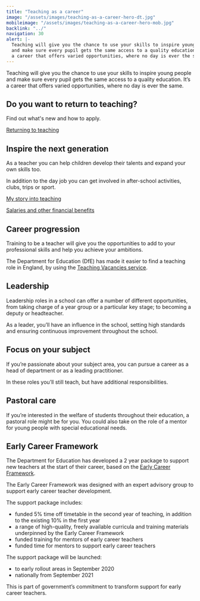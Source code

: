```yaml
---
title: "Teaching as a career"
image: "/assets/images/teaching-as-a-career-hero-dt.jpg"
mobileimage: "/assets/images/teaching-as-a-career-hero-mob.jpg"
backlink: "../"
navigation: 30
alert: |-
  Teaching will give you the chance to use your skills to inspire young people
  and make sure every pupil gets the same access to a quality education.  It’s
  a career that offers varied opportunities, where no day is ever the same.
---
```


Teaching will give you the chance to use your skills to inspire young people and make sure every pupil gets the same access to a quality education.  It’s a career that offers varied opportunities, where no day is ever the same.

<div class="content-cta">
  <h2>Do you want to return to teaching?</h2>
  <p>Find out what's new and how to apply.</p>
  <a href="#" class="call-to-action-button">Returning to <span>teaching</span></a>
</div>

## Inspire the next generation

As a teacher you can help children develop their talents and expand your own skills too.

In addition to the day job you can get involved in after-school activities, clubs, trips or sport.

<a class="content-link-secondary" href="/life-as-a-teacher/my-story-into-teaching">My story into <span>teaching</span></a>

<a class="content-link-secondary" href="/life-as-a-teacher/teachers-salaries-and-benefits">Salaries and other financial <span>benefits</span></a>

## Career progression

Training to be a teacher will give you the opportunities to add to your professional skills and help you achieve your ambitions.

The Department for Education (DfE) has made it easier to find a teaching role in England, by using the [Teaching Vacancies service](https://teaching-vacancies.service.gov.uk/).

## Leadership

Leadership roles in a school can offer a number of different opportunities, from taking charge of a year group or a particular key stage; to becoming a deputy or headteacher.

As a leader, you’ll have an influence in the school, setting high standards and ensuring continuous improvement throughout the school.

## Focus on your subject

If you’re passionate about your subject area, you can pursue a career as a head of department or as a leading practitioner.

In these roles you’ll still teach, but have additional responsibilities.

## Pastoral care

If you’re interested in the welfare of students throughout their education, a pastoral role might be for you. You could also take on the role of a mentor for young people with special educational needs.

## Early Career Framework

The Department for Education has developed a 2 year package to support new teachers at the start of their career, based on the [Early Career Framework](https://www.gov.uk/government/publications/supporting-early-career-teachers).

The Early Career Framework was designed with an expert advisory group to support early career teacher development.

The support package includes:

* funded 5% time off timetable in the second year of teaching, in addition to the existing 10% in the first year
* a range of high-quality, freely available curricula and training materials underpinned by the Early Career Framework
* funded training for mentors of early career teachers
* funded time for mentors to support early career teachers

The support package will be launched:

* to early rollout areas in September 2020
* nationally from September 2021

This is part of government’s commitment to transform support for early career teachers.
